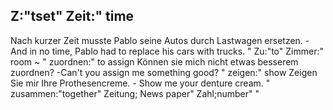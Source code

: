 Z:"tset"
Zeit:"
time
-
Nach kurzer Zeit musste Pablo seine Autos durch Lastwagen ersetzen. - And in no time, Pablo had to replace his cars with trucks.
"
Zu:"to"
Zimmer:"
room
~
"
zuordnen:"
to assign
Können sie mich nicht etwas besserem zuordnen? -Can't you assign me something good?
"
zeigen:"
show
Zeigen Sie mir Ihre Prothesencreme. - Show me your denture cream.
"
zusammen:"together"
Zeitung; News paper"
Zahl;number"
"
